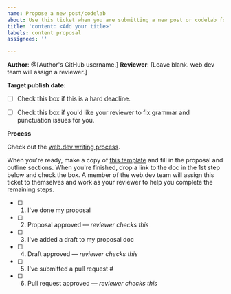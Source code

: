 ```yaml
---
name: Propose a new post/codelab
about: Use this ticket when you are submitting a new post or codelab for review.
title: 'content: <Add your title>'
labels: content proposal
assignees: ''

---
```


**Author**: @[Author's GitHub username.]
**Reviewer**: [Leave blank. web.dev team will assign a reviewer.]

**Target publish date:** <yyyy-mm-dd>
- [ ] Check this box if this is a hard deadline.

- [ ] Check this box if you'd like your reviewer to fix grammar and punctuation issues for you.

**Process**

Check out the [web.dev writing process](https://web.dev/handbook/quick-start/).

When you're ready, make a copy of [this template](https://docs.google.com/document/d/1lgaNIEnXZf-RB8_p9RK22QEgpXJqnu77pLWVWVy4nuw/edit)
and fill in the proposal and outline sections. When you're finished, drop a link
to the doc in the 1st step below and check the box. A member of the web.dev team
will assign this ticket to themselves and work as your reviewer to help you
complete the remaining steps.

- [ ] 1. I've done my proposal <add a link to your proposal doc>
- [ ] 2. Proposal approved — _reviewer checks this_
- [ ] 3. I've added a draft to my proposal doc
- [ ] 4. Draft approved — _reviewer checks this_
- [ ] 5. I've submitted a pull request #<add PR number>
- [ ] 6. Pull request approved — _reviewer checks this_
